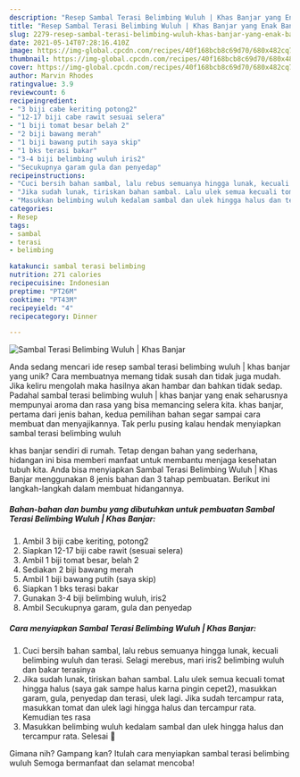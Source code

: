 ```yaml
---
description: "Resep Sambal Terasi Belimbing Wuluh | Khas Banjar yang Enak Banget"
title: "Resep Sambal Terasi Belimbing Wuluh | Khas Banjar yang Enak Banget"
slug: 2279-resep-sambal-terasi-belimbing-wuluh-khas-banjar-yang-enak-banget
date: 2021-05-14T07:28:16.410Z
image: https://img-global.cpcdn.com/recipes/40f168bcb8c69d70/680x482cq70/sambal-terasi-belimbing-wuluh-khas-banjar-foto-resep-utama.jpg
thumbnail: https://img-global.cpcdn.com/recipes/40f168bcb8c69d70/680x482cq70/sambal-terasi-belimbing-wuluh-khas-banjar-foto-resep-utama.jpg
cover: https://img-global.cpcdn.com/recipes/40f168bcb8c69d70/680x482cq70/sambal-terasi-belimbing-wuluh-khas-banjar-foto-resep-utama.jpg
author: Marvin Rhodes
ratingvalue: 3.9
reviewcount: 6
recipeingredient:
- "3 biji cabe keriting potong2"
- "12-17 biji cabe rawit sesuai selera"
- "1 biji tomat besar belah 2"
- "2 biji bawang merah"
- "1 biji bawang putih saya skip"
- "1 bks terasi bakar"
- "3-4 biji belimbing wuluh iris2"
- "Secukupnya garam gula dan penyedap"
recipeinstructions:
- "Cuci bersih bahan sambal, lalu rebus semuanya hingga lunak, kecuali belimbing wuluh dan terasi. Selagi merebus, mari iris2 belimbing wuluh dan bakar terasinya"
- "Jika sudah lunak, tiriskan bahan sambal. Lalu ulek semua kecuali tomat hingga halus (saya gak sampe halus karna pingin cepet2), masukkan garam, gula, penyedap dan terasi, ulek lagi. Jika sudah tercampur rata, masukkan tomat dan ulek lagi hingga halus dan tercampur rata. Kemudian tes rasa"
- "Masukkan belimbing wuluh kedalam sambal dan ulek hingga halus dan tercampur rata. Selesai 🤤"
categories:
- Resep
tags:
- sambal
- terasi
- belimbing

katakunci: sambal terasi belimbing 
nutrition: 271 calories
recipecuisine: Indonesian
preptime: "PT26M"
cooktime: "PT43M"
recipeyield: "4"
recipecategory: Dinner

---
```



![Sambal Terasi Belimbing Wuluh | Khas Banjar](https://img-global.cpcdn.com/recipes/40f168bcb8c69d70/680x482cq70/sambal-terasi-belimbing-wuluh-khas-banjar-foto-resep-utama.jpg)

Anda sedang mencari ide resep sambal terasi belimbing wuluh | khas banjar yang unik? Cara membuatnya memang tidak susah dan tidak juga mudah. Jika keliru mengolah maka hasilnya akan hambar dan bahkan tidak sedap. Padahal sambal terasi belimbing wuluh | khas banjar yang enak seharusnya mempunyai aroma dan rasa yang bisa memancing selera kita.
 khas banjar, pertama dari jenis bahan, kedua pemilihan bahan segar sampai cara membuat dan menyajikannya. Tak perlu pusing kalau hendak menyiapkan sambal terasi belimbing wuluh 

 khas banjar sendiri di rumah. Tetap dengan bahan yang sederhana, hidangan ini bisa memberi manfaat untuk membantu menjaga kesehatan tubuh kita. Anda bisa menyiapkan Sambal Terasi Belimbing Wuluh | Khas Banjar menggunakan 8 jenis bahan dan 3 tahap pembuatan. Berikut ini langkah-langkah dalam membuat hidangannya.

<!--inarticleads1-->

##### Bahan-bahan dan bumbu yang dibutuhkan untuk pembuatan Sambal Terasi Belimbing Wuluh | Khas Banjar:

1. Ambil 3 biji cabe keriting, potong2
1. Siapkan 12-17 biji cabe rawit (sesuai selera)
1. Ambil 1 biji tomat besar, belah 2
1. Sediakan 2 biji bawang merah
1. Ambil 1 biji bawang putih (saya skip)
1. Siapkan 1 bks terasi bakar
1. Gunakan 3-4 biji belimbing wuluh, iris2
1. Ambil Secukupnya garam, gula dan penyedap




<!--inarticleads2-->

##### Cara menyiapkan Sambal Terasi Belimbing Wuluh | Khas Banjar:

1. Cuci bersih bahan sambal, lalu rebus semuanya hingga lunak, kecuali belimbing wuluh dan terasi. Selagi merebus, mari iris2 belimbing wuluh dan bakar terasinya
1. Jika sudah lunak, tiriskan bahan sambal. Lalu ulek semua kecuali tomat hingga halus (saya gak sampe halus karna pingin cepet2), masukkan garam, gula, penyedap dan terasi, ulek lagi. Jika sudah tercampur rata, masukkan tomat dan ulek lagi hingga halus dan tercampur rata. Kemudian tes rasa
1. Masukkan belimbing wuluh kedalam sambal dan ulek hingga halus dan tercampur rata. Selesai 🤤




Gimana nih? Gampang kan? Itulah cara menyiapkan sambal terasi belimbing wuluh  Semoga bermanfaat dan selamat mencoba!

